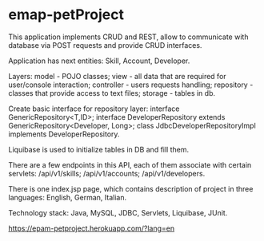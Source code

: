 # emap-petProject
This application implements CRUD and REST, allow to communicate with database via POST requests and provide CRUD interfaces. 

Application has next entities:
Skill, 
Account, 
Developer. 


Layers: 
model - POJO classes; 
view - all data that are required for user/console interaction; 
controller - users requests handling; repository - classes that provide access to text files; 
storage - tables in db. 

Create basic interface for repository layer: 
interface GenericRepository<T,ID>;
interface DeveloperRepository extends GenericRepository<Developer, Long>; 
class JdbcDeveloperRepositoryImpl implements DeveloperRepository. 

Liquibase is used to initialize tables in DB and fill them. 

There are a few endpoints in this API, each of them associate with certain servlets: 
/api/v1/skills; 
/api/v1/accounts; 
/api/v1/developers. 

There is one index.jsp page, which contains description of project in three languages: 
English, 
German,
Italian. 

Technology stack: Java, MySQL, JDBC, Servlets, Liquibase, JUnit.

https://epam-petproject.herokuapp.com/?lang=en
